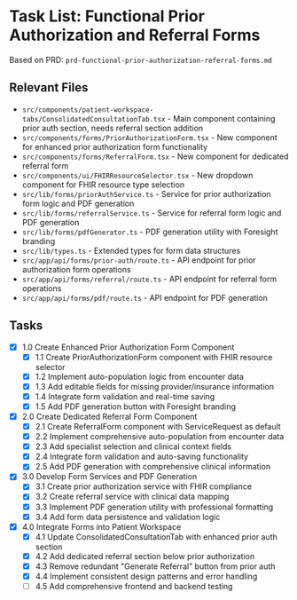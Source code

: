 # Task List: Functional Prior Authorization and Referral Forms

Based on PRD: `prd-functional-prior-authorization-referral-forms.md`

## Relevant Files
- `src/components/patient-workspace-tabs/ConsolidatedConsultationTab.tsx` - Main component containing prior auth section, needs referral section addition
- `src/components/forms/PriorAuthorizationForm.tsx` - New component for enhanced prior authorization form functionality
- `src/components/forms/ReferralForm.tsx` - New component for dedicated referral form
- `src/components/ui/FHIRResourceSelector.tsx` - New dropdown component for FHIR resource type selection
- `src/lib/forms/priorAuthService.ts` - Service for prior authorization form logic and PDF generation
- `src/lib/forms/referralService.ts` - Service for referral form logic and PDF generation
- `src/lib/forms/pdfGenerator.ts` - PDF generation utility with Foresight branding
- `src/lib/types.ts` - Extended types for form data structures
- `src/app/api/forms/prior-auth/route.ts` - API endpoint for prior authorization form operations
- `src/app/api/forms/referral/route.ts` - API endpoint for referral form operations
- `src/app/api/forms/pdf/route.ts` - API endpoint for PDF generation

## Tasks

- [x] 1.0 Create Enhanced Prior Authorization Form Component
  - [x] 1.1 Create PriorAuthorizationForm component with FHIR resource selector
  - [x] 1.2 Implement auto-population logic from encounter data
  - [x] 1.3 Add editable fields for missing provider/insurance information
  - [x] 1.4 Integrate form validation and real-time saving
  - [x] 1.5 Add PDF generation button with Foresight branding

- [x] 2.0 Create Dedicated Referral Form Component  
  - [x] 2.1 Create ReferralForm component with ServiceRequest as default
  - [x] 2.2 Implement comprehensive auto-population from encounter data
  - [x] 2.3 Add specialist selection and clinical context fields
  - [x] 2.4 Integrate form validation and auto-saving functionality
  - [x] 2.5 Add PDF generation with comprehensive clinical information

- [x] 3.0 Develop Form Services and PDF Generation
  - [x] 3.1 Create prior authorization service with FHIR compliance
  - [x] 3.2 Create referral service with clinical data mapping
  - [x] 3.3 Implement PDF generation utility with professional formatting
  - [x] 3.4 Add form data persistence and validation logic

- [x] 4.0 Integrate Forms into Patient Workspace
  - [x] 4.1 Update ConsolidatedConsultationTab with enhanced prior auth section
  - [x] 4.2 Add dedicated referral section below prior authorization
  - [x] 4.3 Remove redundant "Generate Referral" button from prior auth
  - [x] 4.4 Implement consistent design patterns and error handling
  - [ ] 4.5 Add comprehensive frontend and backend testing 